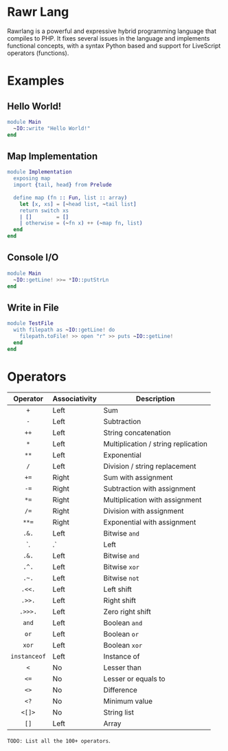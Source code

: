# Rawr Lang

Rawrlang is a powerful and expressive hybrid programming language that compiles to PHP. It fixes several issues in the language
and implements functional concepts, with a syntax Python based and support for LiveScript operators (functions).

# Examples

## Hello World!

```erlang
module Main
  ~IO::write "Hello World!"
end
```

## Map Implementation

```erlang
module Implementation
  exposing map
  import {tail, head} from Prelude
  
  define map (fn :: Fun, list :: array)
    let [x, xs] = [~head list, ~tail list]
    return switch xs
    | []        = []
    | otherwise = (~fn x) ++ (~map fn, list)
  end
end
```


## Console I/O

```erlang
module Main
  ~IO::getLine! >>= *IO::putStrLn 
end
```
## Write in File

```erlang
module TestFile
  with filepath as ~IO::getLine! do
    filepath.toFile! >> open "r" >> puts ~IO::getLine!
  end
end
```

# Operators

| Operator       | Associativity    | Description                         |
| :------------: | ---------------- | ----------------------------------- |
| `+`            | Left             | Sum                                 |
| `-`            | Left             | Subtraction                         |
| `++`           | Left             | String concatenation                |
| `*`            | Left             | Multiplication / string replication |
| `**`           | Left             | Exponential                         |
| `/`            | Left             | Division / string replacement       |
| `+=`           | Right            | Sum with assignment                 |
| `-=`           | Right            | Subtraction with assignment         |
| `*=`           | Right            | Multiplication with assignment      |
| `/=`           | Right            | Division with assignment            |
| `**=`          | Right            | Exponential with assignment         |
| `.&.`          | Left             | Bitwise `and`                       |
| `.|.`          | Left             | Bitwise `or`                        |
| `.&.`          | Left             | Bitwise `and`                       |
| `.^.`          | Left             | Bitwise `xor`                       |
| `.~.`          | Left             | Bitwise `not`                       |
| `.<<.`         | Left             | Left shift                          |
| `.>>.`         | Left             | Right shift                         |
| `.>>>.`        | Left             | Zero right shift                    |
| `and`          | Left             | Boolean `and`                       |
| `or`           | Left             | Boolean `or`                        |
| `xor`          | Left             | Boolean `xor`                       |
| `instanceof`   | Left             | Instance of                         |
| `<`            | No               | Lesser than                         |
| `<=`           | No               | Lesser or equals to                 |
| `<>`           | No               | Difference                          |
| `<?`           | No               | Minimum value                       |
| `<[]>`         | No               | String list                         |
| `[]`           | Left             | Array                               |

`TODO: List all the 100+ operators`.
